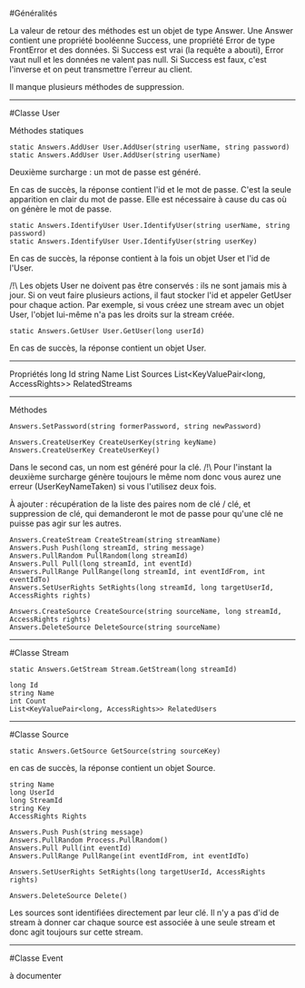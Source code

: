 #Généralités

La valeur de retour des méthodes est un objet de type Answer. Une Answer contient une propriété booléenne Success, une 
propriété Error de type FrontError et des données. Si Success est vrai (la requête a abouti), Error vaut null et les données
ne valent pas null. Si Success est faux, c'est l'inverse et on peut transmettre l'erreur au client.

Il manque plusieurs méthodes de suppression.


---------------------------------------------------------------------------------------------------------------------------
#Classe User

Méthodes statiques

	static Answers.AddUser User.AddUser(string userName, string password)
	static Answers.AddUser User.AddUser(string userName)
Deuxième surcharge : un mot de passe est généré.

En cas de succès, la réponse contient l'id et le mot de passe. C'est la seule apparition en clair du mot de passe. Elle est nécessaire à cause du cas où on génère le mot de passe.



	static Answers.IdentifyUser User.IdentifyUser(string userName, string password)
	static Answers.IdentifyUser User.IdentifyUser(string userKey)
En cas de succès, la réponse contient à la fois un objet User et l'id de l'User.



/!\ Les objets User ne doivent pas être conservés : ils ne sont jamais mis à jour. Si on veut faire plusieurs actions, il faut stocker l'id et appeler GetUser pour chaque action. Par exemple, si vous créez une stream avec un objet User, l'objet lui-même n'a pas les droits sur la stream créée.

	static Answers.GetUser User.GetUser(long userId)
En cas de succès, la réponse contient un objet User.

----------------
Propriétés
 	long Id
	string Name
	List<Source> Sources
	List<KeyValuePair<long, AccessRights>> RelatedStreams


----------------
Méthodes

	Answers.SetPassword(string formerPassword, string newPassword)
	
	Answers.CreateUserKey CreateUserKey(string keyName)
	Answers.CreateUserKey CreateUserKey()
Dans le second cas, un nom est généré pour la clé.
/!\ Pour l'instant la deuxième surcharge génère toujours le même nom donc vous aurez une erreur (UserKeyNameTaken) si vous l'utilisez deux fois.

À ajouter : récupération de la liste des paires nom de clé / clé, et suppression de clé, qui demanderont le mot de passe pour qu'une clé ne puisse pas agir sur les autres.

	Answers.CreateStream CreateStream(string streamName)
	Answers.Push Push(long streamId, string message)
	Answers.PullRandom PullRandom(long streamId)
	Answers.Pull Pull(long streamId, int eventId)
	Answers.PullRange PullRange(long streamId, int eventIdFrom, int eventIdTo)
	Answers.SetUserRights SetRights(long streamId, long targetUserId, AccessRights rights)

	Answers.CreateSource CreateSource(string sourceName, long streamId, AccessRights rights)
	Answers.DeleteSource DeleteSource(string sourceName)


---------------------------------------------------------------------------------------------------------------------------
#Classe Stream

	static Answers.GetStream Stream.GetStream(long streamId)
	
	long Id
	string Name
	int Count
	List<KeyValuePair<long, AccessRights>> RelatedUsers


---------------------------------------------------------------------------------------------------------------------------
#Classe Source

	static Answers.GetSource GetSource(string sourceKey)
en cas de succès, la réponse contient un objet Source.
	
	string Name
	long UserId
	long StreamId
	string Key
	AccessRights Rights

	Answers.Push Push(string message)
	Answers.PullRandom Process.PullRandom()
	Answers.Pull Pull(int eventId)
	Answers.PullRange PullRange(int eventIdFrom, int eventIdTo)

	Answers.SetUserRights SetRights(long targetUserId, AccessRights rights)
	
	Answers.DeleteSource Delete()

Les sources sont identifiées directement par leur clé. Il n'y a pas d'id de stream à donner car chaque source est associée à
une seule stream et donc agit toujours sur cette stream.


---------------------------------------------------------------------------------------------------------------------------
#Classe Event

à documenter

